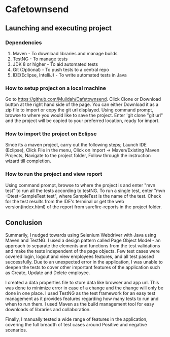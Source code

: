 # Cafetownsend

## Launching and executing project
### Dependencies
1. Maven - To download libraries and manage builds
2. TestNG - To manage tests
3. JDK 8 or higher - To aid automated tests
4. Git (Optional) - To push tests to a central repo
5. IDE(Eclipse, IntelliJ) - To write automated tests in Java

### How to setup project on a local machine
Go to https://github.com/Mujidah/Cafetownsend. Click Clone or Download button at the right hand side of the page. You can either Download it as a zip file to import or copy the git url displayed. Using command prompt, browse to where you would like to save the project. Enter 'git clone "git url" and the project will be copied to your preferred location, ready for import.

### How to import the project on Eclipse
Since its a maven project, carry out the following steps;
Launch IDE (Eclipse),
Click File in the menu,
Click on Import -> Maven/Existing Maven Projects,
Navigate to the project folder,
Follow through the instruction wizard till completion.

### How to run the project and view report
Using command prompt, browse to where the project is and enter "mvn test" to run all the tests according to testNG. To run a single test, enter "mvn -Dtest=SampleTest test", where SampleTest is the name of the test. Check for the test results from the IDE's terminal or get the web version(index.html) of the report from surefire-reports in the project folder.

## Conclusion
Summarily, I nudged towards using Selenium Webdriver with Java using Maven and TestNG. I used a design pattern called Page Object Model - an approach to separate the elements and functions from the test validations and make the tests independent of the page objects.
Few test cases were covered login, logout and view employees features, and all test passed successfully. Due to an unexpected error in the application, I was unable to deepen the tests to cover other important features of the application such as Create, Update and Delete employee. 

I created a data properties file to store data like browser and app url. This was done to minimize error in case of a change and the change will only be done in one place. I used TestNG as the test framework for an easy test management as it provides features regarding how many tests to run and when to run them. I used Maven as the build management tool for easy downloads of libraries and collaboration.

Finally, I manually tested a wide range of features in the application, covering the full breadth of test cases around Positive and negative scenarios.


